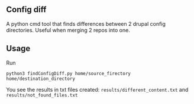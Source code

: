 ## Config diff
A python cmd tool that finds differences between 2 drupal config directories.
Useful when merging 2 repos into one.

## Usage
Run 
```shell
python3 findConfigDiff.py home/source_firectory home/destination_directory
```
You see the results in txt files created: ``results/different_content.txt`` and ``results/not_found_files.txt``
